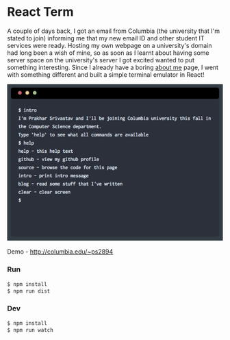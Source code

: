 # React Term

A couple of days back, I got an email from Columbia (the university that I'm stated to join) informing me that my new email ID and other student IT services were ready. Hosting my own webpage on a university's domain had long been a wish of mine, so as soon as I learnt about having some server space on the university's server I got excited wanted to put something interesting. Since I already have a boring [about me](http://prakhar.me/about) page, I went with something different and built a simple terminal emulator in React!

![img](shot.png)

Demo - http://columbia.edu/~ps2894

### Run
```
$ npm install
$ npm run dist
```

### Dev
```
$ npm install
$ npm run watch
```
